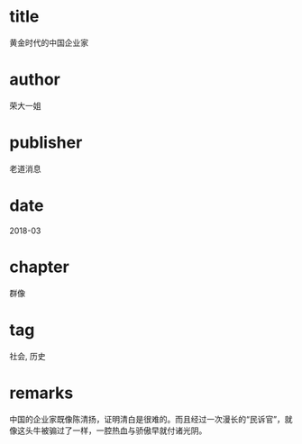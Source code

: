 # title
黄金时代的中国企业家

# author
荣大一姐

# publisher
老道消息

# date
2018-03

# chapter
群像

# tag
社会, 历史

# remarks
中国的企业家既像陈清扬，证明清白是很难的。而且经过一次漫长的“民诉官”，就像这头牛被骟过了一样，一腔热血与骄傲早就付诸光阴。
